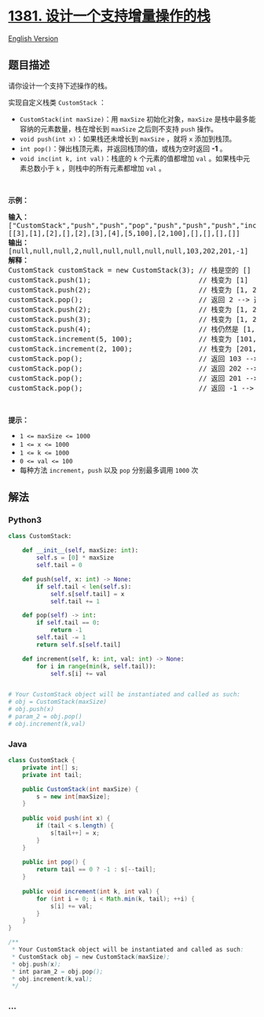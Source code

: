 # [1381. 设计一个支持增量操作的栈](https://leetcode-cn.com/problems/design-a-stack-with-increment-operation)

[English Version](https://github.com/yanglr/leetcode-ac/blob/master/assets/1300-1399/1381.Design%20a%20Stack%20With%20Increment%20Operation/README_EN.md)

## 题目描述

<!-- 这里写题目描述 -->

<p>请你设计一个支持下述操作的栈。</p>

<p>实现自定义栈类 <code>CustomStack</code> ：</p>

<ul>
	<li><code>CustomStack(int maxSize)</code>：用 <code>maxSize</code> 初始化对象，<code>maxSize</code> 是栈中最多能容纳的元素数量，栈在增长到 <code>maxSize</code> 之后则不支持 <code>push</code> 操作。</li>
	<li><code>void push(int x)</code>：如果栈还未增长到 <code>maxSize</code> ，就将 <code>x</code> 添加到栈顶。</li>
	<li><code>int pop()</code>：弹出栈顶元素，并返回栈顶的值，或栈为空时返回 <strong>-1</strong> 。</li>
	<li><code>void inc(int k, int val)</code>：栈底的 <code>k</code> 个元素的值都增加 <code>val</code> 。如果栈中元素总数小于 <code>k</code> ，则栈中的所有元素都增加 <code>val</code> 。</li>
</ul>

<p>&nbsp;</p>

<p><strong>示例：</strong></p>

<pre><strong>输入：</strong>
[&quot;CustomStack&quot;,&quot;push&quot;,&quot;push&quot;,&quot;pop&quot;,&quot;push&quot;,&quot;push&quot;,&quot;push&quot;,&quot;increment&quot;,&quot;increment&quot;,&quot;pop&quot;,&quot;pop&quot;,&quot;pop&quot;,&quot;pop&quot;]
[[3],[1],[2],[],[2],[3],[4],[5,100],[2,100],[],[],[],[]]
<strong>输出：</strong>
[null,null,null,2,null,null,null,null,null,103,202,201,-1]
<strong>解释：</strong>
CustomStack customStack = new CustomStack(3); // 栈是空的 []
customStack.push(1);                          // 栈变为 [1]
customStack.push(2);                          // 栈变为 [1, 2]
customStack.pop();                            // 返回 2 --&gt; 返回栈顶值 2，栈变为 [1]
customStack.push(2);                          // 栈变为 [1, 2]
customStack.push(3);                          // 栈变为 [1, 2, 3]
customStack.push(4);                          // 栈仍然是 [1, 2, 3]，不能添加其他元素使栈大小变为 4
customStack.increment(5, 100);                // 栈变为 [101, 102, 103]
customStack.increment(2, 100);                // 栈变为 [201, 202, 103]
customStack.pop();                            // 返回 103 --&gt; 返回栈顶值 103，栈变为 [201, 202]
customStack.pop();                            // 返回 202 --&gt; 返回栈顶值 202，栈变为 [201]
customStack.pop();                            // 返回 201 --&gt; 返回栈顶值 201，栈变为 []
customStack.pop();                            // 返回 -1 --&gt; 栈为空，返回 -1
</pre>

<p>&nbsp;</p>

<p><strong>提示：</strong></p>

<ul>
	<li><code>1 &lt;= maxSize &lt;= 1000</code></li>
	<li><code>1 &lt;= x &lt;= 1000</code></li>
	<li><code>1 &lt;= k &lt;= 1000</code></li>
	<li><code>0 &lt;= val &lt;= 100</code></li>
	<li>每种方法 <code>increment</code>，<code>push</code> 以及 <code>pop</code> 分别最多调用 <code>1000</code> 次</li>
</ul>


## 解法

<!-- 这里可写通用的实现逻辑 -->

<!-- tabs:start -->

### **Python3**

<!-- 这里可写当前语言的特殊实现逻辑 -->

```python
class CustomStack:

    def __init__(self, maxSize: int):
        self.s = [0] * maxSize
        self.tail = 0

    def push(self, x: int) -> None:
        if self.tail < len(self.s):
            self.s[self.tail] = x
            self.tail += 1

    def pop(self) -> int:
        if self.tail == 0:
            return -1
        self.tail -= 1
        return self.s[self.tail]

    def increment(self, k: int, val: int) -> None:
        for i in range(min(k, self.tail)):
            self.s[i] += val


# Your CustomStack object will be instantiated and called as such:
# obj = CustomStack(maxSize)
# obj.push(x)
# param_2 = obj.pop()
# obj.increment(k,val)
```

### **Java**

<!-- 这里可写当前语言的特殊实现逻辑 -->

```java
class CustomStack {
    private int[] s;
    private int tail;

    public CustomStack(int maxSize) {
        s = new int[maxSize];
    }
    
    public void push(int x) {
        if (tail < s.length) {
            s[tail++] = x;
        }
    }
    
    public int pop() {
        return tail == 0 ? -1 : s[--tail];
    }
    
    public void increment(int k, int val) {
        for (int i = 0; i < Math.min(k, tail); ++i) {
            s[i] += val;
        }
    }
}

/**
 * Your CustomStack object will be instantiated and called as such:
 * CustomStack obj = new CustomStack(maxSize);
 * obj.push(x);
 * int param_2 = obj.pop();
 * obj.increment(k,val);
 */
```

### **...**

```

```

<!-- tabs:end -->
